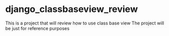 # django_classbaseview_review
This is a project that will review how to use class base view 
The project will be just for reference purposes 

